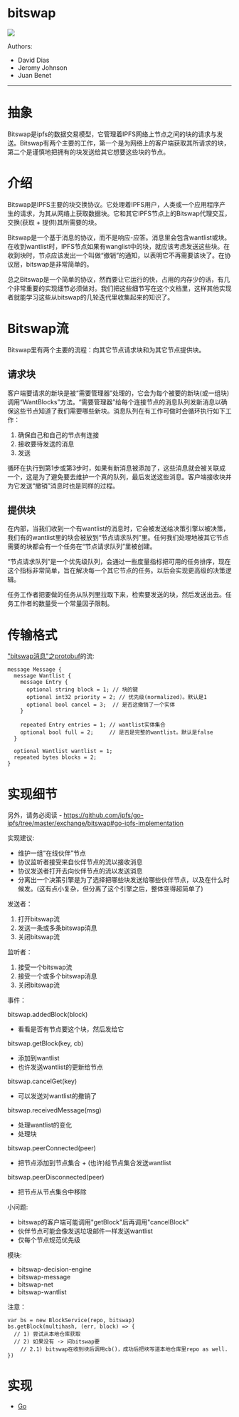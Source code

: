 bitswap
=======

![](https://img.shields.io/badge/status-wip-orange.svg?style=flat-square)

Authors:

- David Dias
- Jeromy Johnson
- Juan Benet

* * *

# 抽象

Bitswap是ipfs的数据交易模型，它管理着IPFS网络上节点之间的块的请求与发送。Bitswap有两个主要的工作，第一个是为网络上的客户端获取其所请求的块，第二个是谨慎地把拥有的块发送给其它想要这些块的节点。


# 介绍

Bitswap是IPFS主要的块交换协议。它处理着IPFS用户，人类或一个应用程序产生的请求，为其从网络上获取数据块。它和其它IPFS节点上的Bitswap代理交互，交换(获取 + 提供)其所需要的块。

Bitswap是一个基于消息的协议，而不是响应-应答。消息里会包含wantlist或块。在收到wantlist时，IPFS节点如果有wanglist中的块，就应该考虑发送这些块。在收到块时，节点应该发出一个叫做“撤销”的通知，以表明它不再需要该块了。在协议层，bitswap是非常简单的。

总之Bitswap是一个简单的协议，然而要让它运行的快，占用的内存少的话，有几个非常重要的实现细节必须做对。我们把这些细节写在这个文档里，这样其他实现者就能学习这些从bitswap的几轮迭代里收集起来的知识了。

# Bitswap流

Bitswap里有两个主要的流程：向其它节点请求块和为其它节点提供块。

## 请求块

客户端要请求的新块是被“需要管理器”处理的，它会为每个被要的新块(或一组块)调用“WantBlocks”方法。“需要管理器”给每个连接节点的消息队列发新消息以确保这些节点知道了我们需要哪些新块。消息队列在有工作可做时会循环执行如下工作：

1. 确保自己和自己的节点有连接
2. 接收要待发送的消息
3. 发送

循环在执行到第1步或第3步时，如果有新消息被添加了，这些消息就会被关联成一个，这是为了避免要去维护一个真的队列，最后发送这些消息。客户端接收块并为它发送“撤销”消息时也是同样的过程。

## 提供块

在内部，当我们收到一个有wantlist的消息时，它会被发送给决策引擎以被决策，我们有的wantlist里的块会被放到“节点请求队列”里。任何我们处理地被其它节点需要的块都会有一个任务在“节点请求队列”里被创建。

“节点请求队列”是一个优先级队列，会通过一些度量指标把可用的任务排序，现在这个指标非常简单，旨在解决每一个其它节点的任务。以后会实现更高级的决策逻辑。

任务工作者把要做的任务从队列里拉取下来，检索要发送的块，然后发送出去。任务工作者的数量受一个常量因子限制。

# 传输格式

["bitswap消息"之protobuf](https://github.com/ipfs/go-ipfs/blob/master/exchange/bitswap/message/pb/message.proto)的流:

```
message Message {
  message Wantlist {
    message Entry {
      optional string block = 1; // 块的键
      optional int32 priority = 2; // 优先级(normalized)。默认是1
      optional bool cancel = 3;  // 是否这撤销了一个实体
    }

    repeated Entry entries = 1; // wantlist实体集合
    optional bool full = 2;     // 是否是完整的wantlist。默认是false
  }

  optional Wantlist wantlist = 1;
  repeated bytes blocks = 2;
}
```

# 实现细节

另外，请务必阅读 - https://github.com/ipfs/go-ipfs/tree/master/exchange/bitswap#go-ipfs-implementation

实现建议:

- 维护一组“在线伙伴”节点
- 协议监听者接受来自伙伴节点的流以接收消息
- 协议发送者打开去向伙伴节点的流以发送消息
- 分离出一个决策引擎是为了选择把哪些块发送给哪些伙伴节点，以及在什么时候发。(这有点小复杂，但分离了这个引擎之后，整体变得超简单了)

发送者：

1. 打开bitswap流
2. 发送一条或多条bitswap消息
3. 关闭bitswap流

监听者：

1. 接受一个bitswap流
2. 接受一个或多个bitswap消息
3. 关闭bitswap流

事件：

bitswap.addedBlock(block)
- 看看是否有节点要这个块，然后发给它

bitswap.getBlock(key, cb)
- 添加到wantlist
- 也许发送wantlist的更新给节点

bitswap.cancelGet(key)
- 可以发送对wantlist的撤销了

bitswap.receivedMessage(msg)
- 处理wantlist的变化
- 处理块

bitswap.peerConnected(peer)
- 把节点添加到节点集合 + (也许)给节点集合发送wantlist

bitswap.peerDisconnected(peer)
- 把节点从节点集合中移除

小问题:
- bitswap的客户端可能调用"getBlock"后再调用"cancelBlock"
- 伙伴节点可能会像发送垃圾邮件一样发送wantlist
- 仅每个节点规范优先级

模块:
- bitswap-decision-engine
- bitswap-message
- bitswap-net
- bitswap-wantlist

注意：

```
var bs = new BlockService(repo, bitswap)
bs.getBlock(multihash, (err, block) => {
  // 1) 尝试从本地仓库获取
  // 2) 如果没有 -> 问bitswap要
    // 2.1) bitswap在收到块后调用cb()，成功后把块写道本地仓库里repo as well. 
})
```

# 实现

- [Go](https://github.com/ipfs/go-ipfs/tree/master/exchange/bitswap)
